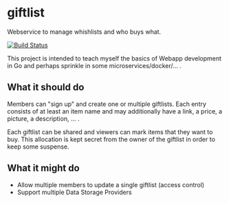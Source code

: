 # giftlist
Webservice to manage whishlists and who buys what.

[![Build Status](https://travis-ci.org/Gellardo/giftlist.svg?branch=master)](https://travis-ci.org/Gellardo/giftlist)

This project is intended to teach myself the basics of Webapp development in Go
and perhaps sprinkle in some microservices/docker/... .

## What it should do

Members can "sign up" and create one or multiple giftlists.  Each entry
consists of at least an item name and may additionally have a link, a price, a
picture, a description, ... .

Each giftlist can be shared and viewers can mark items that they want to buy.
This allocation is kept secret from the owner of the giftlist in order to keep
some suspense.

## What it might do

- Allow multiple members to update a single giftlist (access control)
- Support multiple Data Storage Providers
